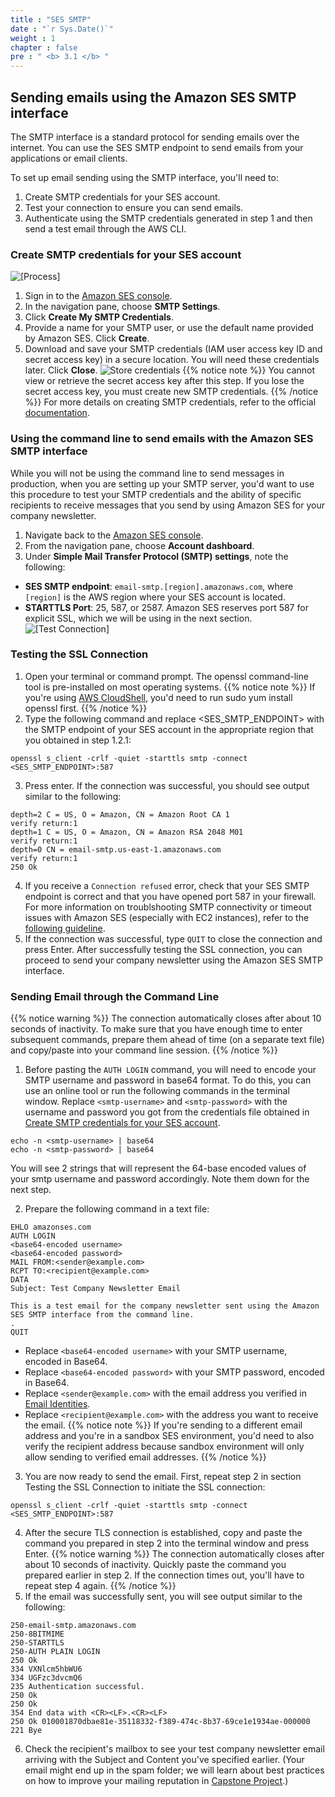 ```yaml
---
title : "SES SMTP"
date : "`r Sys.Date()`"
weight : 1
chapter : false
pre : " <b> 3.1 </b> "
---
```

## Sending emails using the Amazon SES SMTP interface

The SMTP interface is a standard protocol for sending emails over the internet. You can use the SES SMTP endpoint to send emails from your applications or email clients.

To set up email sending using the SMTP interface, you'll need to:

1. Create SMTP credentials for your SES account.
2. Test your connection to ensure you can send emails.
3. Authenticate using the SMTP credentials generated in step 1 and then send a test email through the AWS CLI.

### Create SMTP credentials for your SES account
![[Process]](/images/3/1/0001.png?featherlight=false&width=90pc)

1. Sign in to the [Amazon SES console](https://console.aws.amazon.com/ses/).
2. In the navigation pane, choose **SMTP Settings**.
3. Click **Create My SMTP Credentials**.
4. Provide a name for your SMTP user, or use the default name provided by Amazon SES. Click **Create**.
5. Download and save your SMTP credentials (IAM user access key ID and secret access key) in a secure location. You will need these credentials later. Click **Close**.
![Store credentials](/images/3/1/0002.png?featherlight=false&width=90pc)
{{% notice note %}}
You cannot view or retrieve the secret access key after this step. If you lose the secret access key, you must create new SMTP credentials.
{{% /notice %}}
For more details on creating SMTP credentials, refer to the official [documentation](https://docs.aws.amazon.com/ses/latest/DeveloperGuide/smtp-credentials.html).

### Using the command line to send emails with the Amazon SES SMTP interface
While you will not be using the command line to send messages in production, when you are setting up your SMTP server, you'd want to use this procedure to test your SMTP credentials and the ability of specific recipients to receive messages that you send by using Amazon SES for your company newsletter.

1. Navigate back to the [Amazon SES console](https://console.aws.amazon.com/ses/).
2. From the navigation pane, choose **Account dashboard**.
3. Under **Simple Mail Transfer Protocol (SMTP) settings**, note the following:
- **SES SMTP endpoint**: `email-smtp.[region].amazonaws.com`, where `[region]` is the AWS region where your SES account is located.
- **STARTTLS Port**: 25, 587, or 2587. Amazon SES reserves port 587 for explicit SSL, which we will be using in the next section.
![[Test Connection]](/images/3/1/0003.png?featherlight=false&width=90pc)

### Testing the SSL Connection
1. Open your terminal or command prompt. The openssl command-line tool is pre-installed on most operating systems.
{{% notice note %}}
If you're using [AWS CloudShell](https://aws.amazon.com/cloudshell/), you'd need to run sudo yum install openssl first.
{{% /notice %}}
2. Type the following command and replace <SES_SMTP_ENDPOINT> with the SMTP endpoint of your SES account in the appropriate region that you obtained in step 1.2.1:
```
openssl s_client -crlf -quiet -starttls smtp -connect <SES_SMTP_ENDPOINT>:587
```
3. Press enter. If the connection was successful, you should see output similar to the following:
```
depth=2 C = US, O = Amazon, CN = Amazon Root CA 1
verify return:1
depth=1 C = US, O = Amazon, CN = Amazon RSA 2048 M01
verify return:1
depth=0 CN = email-smtp.us-east-1.amazonaws.com
verify return:1
250 Ok
```
4. If you receive a `Connection refused` error, check that your SES SMTP endpoint is correct and that you have opened port 587 in your firewall. For more information on troublshooting SMTP connectivity or timeout issues with Amazon SES (especially with EC2 instances), refer to the [following guideline](https://repost.aws/knowledge-center/smtp-connectivity-timeout-issues-ses).
5. If the connection was successful, type `QUIT` to close the connection and press Enter.
After successfully testing the SSL connection, you can proceed to send your company newsletter using the Amazon SES SMTP interface.

### Sending Email through the Command Line
{{% notice warning %}}
The connection automatically closes after about 10 seconds of inactivity. To make sure that you have enough time to enter subsequent commands, prepare them ahead of time (on a separate text file) and copy/paste into your command line session.
{{% /notice %}}

1. Before pasting the `AUTH LOGIN` command, you will need to encode your SMTP username and password in base64 format. To do this, you can use an online tool or run the following commands in the terminal window. Replace `<smtp-username>` and `<smtp-password>` with the username and password you got from the credentials file obtained in [Create SMTP credentials for your SES account](https://catalog.us-east-1.prod.workshops.aws/workshops/e4a4aa26-fb17-45eb-9edf-77b7f8b6035f/en-US/lab-2/lab-2-1#create-smtp-credentials-for-your-ses-account).
```
echo -n <smtp-username> | base64
echo -n <smtp-password> | base64
```
You will see 2 strings that will represent the 64-base encoded values of your smtp username and password accordingly. Note them down for the next step.

2. Prepare the following command in a text file:
```
EHLO amazonses.com
AUTH LOGIN
<base64-encoded username>
<base64-encoded password>
MAIL FROM:<sender@example.com>
RCPT TO:<recipient@example.com>
DATA
Subject: Test Company Newsletter Email

This is a test email for the company newsletter sent using the Amazon SES SMTP interface from the command line.
.
QUIT
```
- Replace `<base64-encoded username>` with your SMTP username, encoded in Base64.
- Replace `<base64-encoded password>` with your SMTP password, encoded in Base64.
- Replace `<sender@example.com>` with the email address you verified in [Email Identities](2.1-email-identity).
- Replace `<recipient@example.com>` with the address you want to receive the email.
{{% notice note %}}
If you're sending to a different email address and you're in a sandbox SES environment, you'd need to also verify the recipient address because sandbox environment will only allow sending to verified email addresses.
{{% /notice %}}
3. You are now ready to send the email. First, repeat step 2 in section Testing the SSL Connection to initiate the SSL connection:
```
openssl s_client -crlf -quiet -starttls smtp -connect <SES_SMTP_ENDPOINT>:587
```
4. After the secure TLS connection is established, copy and paste the command you prepared in step 2 into the terminal window and press Enter.
{{% notice warning %}}
The connection automatically closes after about 10 seconds of inactivity. Quickly paste the command you prepared earlier in step 2. If the connection times out, you'll have to repeat step 4 again.
{{% /notice %}}
5. If the email was successfully sent, you will see output similar to the following:
```
250-email-smtp.amazonaws.com
250-8BITMIME
250-STARTTLS
250-AUTH PLAIN LOGIN
250 Ok
334 VXNlcm5hbWU6
334 UGFzc3dvcmQ6
235 Authentication successful.
250 Ok
250 Ok
354 End data with <CR><LF>.<CR><LF>
250 Ok 010001870dbae81e-35118332-f389-474c-8b37-69ce1e1934ae-000000
221 Bye
```
6. Check the recipient's mailbox to see your test company newsletter email arriving with the Subject and Content you've specified earlier. (Your email might end up in the spam folder; we will learn about best practices on how to improve your mailing reputation in [Capstone Project](7-capstone-project).)